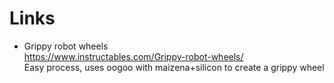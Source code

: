 # Links
- Grippy robot wheels  
    https://www.instructables.com/Grippy-robot-wheels/  
    Easy process, uses oogoo with maizena+silicon to create a grippy wheel

